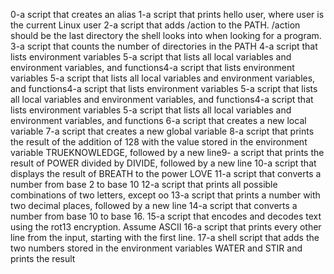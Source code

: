 0-a script that creates an alias
1-a script that prints hello user, where user is the current Linux user
2-a script that adds /action to the PATH. /action should be the last directory the shell looks into when looking for a program.
3-a script that counts the number of directories in the PATH
4-a script that lists environment variables
5-a script that lists all local variables and environment variables, and functions4-a script that lists environment variables
5-a script that lists all local variables and environment variables, and functions4-a script that lists environment variables
5-a script that lists all local variables and environment variables, and functions4-a script that lists environment variables
5-a script that lists all local variables and environment variables, and functions
6-a script that creates a new local variable
7-a script that creates a new global variable
8-a script that prints the result of the addition of 128 with the value stored in the environment variable TRUEKNOWLEDGE, followed by a new line9- a script that prints the result of POWER divided by DIVIDE, followed by a new line
10-a script that displays the result of BREATH to the power LOVE
11-a script that converts a number from base 2 to base 10
12-a script that prints all possible combinations of two letters, except oo
13-a script that prints a number with two decimal places, followed by a new line
14-a script that converts a number from base 10 to base 16.
15-a script that encodes and decodes text using the rot13 encryption. Assume ASCII
16-a script that prints every other line from the input, starting with the first line.
17-a shell script that adds the two numbers stored in the environment variables WATER and STIR and prints the result
